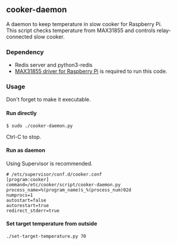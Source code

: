 ## cooker-daemon

A daemon to keep temperature in slow cooker for Raspberry Pi.  
This script checks temperature from MAX31855 and controls relay-connected slow cooker.

### Dependency

- Redis server and python3-redis
- [MAX31855 driver for Raspberry Pi](https://github.com/Tuckie/max31855) is required to run this code.

### Usage

Don't forget to make it executable.

#### Run directly

```
$ sudo ./cooker-daemon.py
```

Ctrl-C to stop.


#### Run as daemon

Using Supervisor is recommended.

```
# /etc/supervisor/conf.d/cooker.conf
[program:cooker]
command=/etc/cooker/script/cooker-daemon.py
process_name=%(program_name)s_%(process_num)02d
numprocs=1
autostart=false
autorestart=true
redirect_stderr=true
```

#### Set target temperature from outside

```
./set-target-temperature.py 70
```

